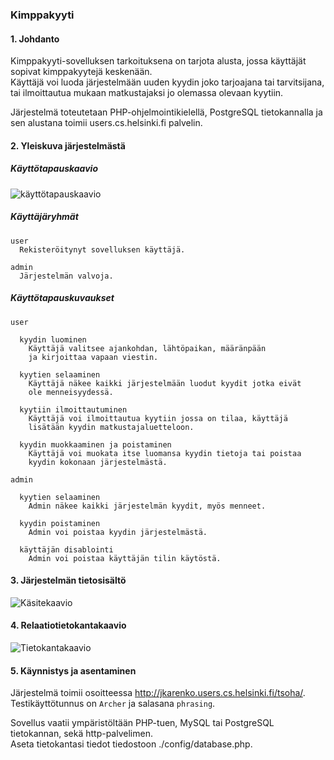 ### Kimppakyyti

#### 1. Johdanto

Kimppakyyti-sovelluksen tarkoituksena on tarjota alusta, jossa käyttäjät sopivat kimppakyytejä keskenään.  
Käyttäjä voi luoda järjestelmään uuden kyydin joko tarjoajana tai tarvitsijana, tai ilmoittautua mukaan matkustajaksi jo olemassa olevaan kyytiin.

Järjestelmä toteutetaan PHP-ohjelmointikielellä, PostgreSQL tietokannalla ja sen alustana toimii users.cs.helsinki.fi palvelin.

#### 2. Yleiskuva järjestelmästä

##### Käyttötapauskaavio
![käyttötapauskaavio](https://raw.githubusercontent.com/jkarenko/Tsoha-Bootstrap/master/doc/user.png)

##### Käyttäjäryhmät
```
user
  Rekisteröitynyt sovelluksen käyttäjä.

admin
  Järjestelmän valvoja.
```

##### Käyttötapauskuvaukset
```
user

  kyydin luominen
    Käyttäjä valitsee ajankohdan, lähtöpaikan, määränpään
    ja kirjoittaa vapaan viestin.

  kyytien selaaminen
    Käyttäjä näkee kaikki järjestelmään luodut kyydit jotka eivät
    ole menneisyydessä.

  kyytiin ilmoittautuminen
    Käyttäjä voi ilmoittautua kyytiin jossa on tilaa, käyttäjä
    lisätään kyydin matkustajaluetteloon.

  kyydin muokkaaminen ja poistaminen
    Käyttäjä voi muokata itse luomansa kyydin tietoja tai poistaa
    kyydin kokonaan järjestelmästä.
```
```
admin

  kyytien selaaminen
    Admin näkee kaikki järjestelmän kyydit, myös menneet.

  kyydin poistaminen
    Admin voi poistaa kyydin järjestelmästä.

  käyttäjän disablointi
    Admin voi poistaa käyttäjän tilin käytöstä.
```

#### 3. Järjestelmän tietosisältö

![Käsitekaavio](https://raw.githubusercontent.com/jkarenko/Tsoha-Bootstrap/master/doc/class1.png)


#### 4. Relaatiotietokantakaavio

![Tietokantakaavio](https://raw.githubusercontent.com/jkarenko/Tsoha-Bootstrap/master/doc/db1.png)

#### 5. Käynnistys ja asentaminen

Järjestelmä toimii osoitteessa http://jkarenko.users.cs.helsinki.fi/tsoha/.  
Testikäyttötunnus on `Archer` ja salasana `phrasing`.  

Sovellus vaatii ympäristöltään PHP-tuen, MySQL tai PostgreSQL tietokannan, sekä http-palvelimen.  
Aseta tietokantasi tiedot tiedostoon ./config/database.php.
